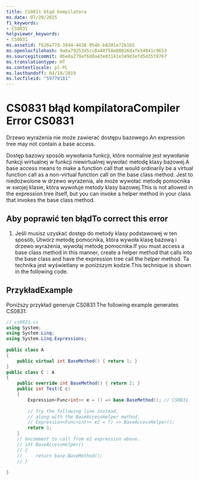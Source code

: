 ```yaml
---
title: CS0831 błąd kompilatora
ms.date: 07/20/2015
f1_keywords:
- CS0831
helpviewer_keywords:
- CS0831
ms.assetid: f626a77d-3844-4438-954b-b8201e72b1b5
ms.openlocfilehash: 9a6a79253d5cc0a40758e88026dafe54041c9653
ms.sourcegitcommit: 0be8a279af6d8a43e03141e349d3efd5d35f8767
ms.translationtype: HT
ms.contentlocale: pl-PL
ms.lasthandoff: 04/18/2019
ms.locfileid: "59770181"
---
```

# <a name="compiler-error-cs0831"></a><span data-ttu-id="06b42-102">CS0831 błąd kompilatora</span><span class="sxs-lookup"><span data-stu-id="06b42-102">Compiler Error CS0831</span></span>
<span data-ttu-id="06b42-103">Drzewo wyrażenia nie może zawierać dostępu bazowego.</span><span class="sxs-lookup"><span data-stu-id="06b42-103">An expression tree may not contain a base access.</span></span>  
  
 <span data-ttu-id="06b42-104">Dostęp bazowy sposób wywołania funkcji, które normalnie jest wywołanie funkcji wirtualnej w funkcji niewirtualnej wywołać metodę klasy bazowej.</span><span class="sxs-lookup"><span data-stu-id="06b42-104">A base access means to make a function call that would ordinarily be a virtual function call as a non-virtual function call on the base class method.</span></span> <span data-ttu-id="06b42-105">Jest to niedozwolone w drzewo wyrażenia, ale może wywołać metodę pomocnika w swojej klasie, która wywołuje metody klasy bazowej.</span><span class="sxs-lookup"><span data-stu-id="06b42-105">This is not allowed in the expression tree itself, but you can invoke a helper method in your class that invokes the base class method.</span></span>  
  
## <a name="to-correct-this-error"></a><span data-ttu-id="06b42-106">Aby poprawić ten błąd</span><span class="sxs-lookup"><span data-stu-id="06b42-106">To correct this error</span></span>  
  
1. <span data-ttu-id="06b42-107">Jeśli musisz uzyskać dostęp do metody klasy podstawowej w ten sposób, Utwórz metodę pomocnika, która wywoła klasę bazową i drzewo wyrażenia, wywołaj metodę pomocnika.</span><span class="sxs-lookup"><span data-stu-id="06b42-107">If you must access a base class method in this manner, create a helper method that calls into the base class and have the expression tree call the helper method.</span></span> <span data-ttu-id="06b42-108">Ta technika jest wyświetlany w poniższym kodzie.</span><span class="sxs-lookup"><span data-stu-id="06b42-108">This technique is shown in the following code.</span></span>  
  
## <a name="example"></a><span data-ttu-id="06b42-109">Przykład</span><span class="sxs-lookup"><span data-stu-id="06b42-109">Example</span></span>  
 <span data-ttu-id="06b42-110">Poniższy przykład generuje CS0831:</span><span class="sxs-lookup"><span data-stu-id="06b42-110">The following example generates CS0831:</span></span>  
  
```csharp  
// cs0831.cs  
using System;  
using System.Linq;  
using System.Linq.Expressions;  
  
public class A  
{  
    public virtual int BaseMethod() { return 1; }  
}  
public class C : A  
{  
    public override int BaseMethod() { return 2; }  
    public int Test(C c)  
    {  
        Expression<Func<int>> e = () => base.BaseMethod(); // CS0831  
  
        // Try the following line instead,   
        // along with the BaseAccessHelper method.  
        // Expression<Func<int>> e2 = () => BaseAccessHelper();  
        return 1;  
    }   
    // Uncomment to call from e2 expression above.  
    // int BaseAccessHelper()  
    // {  
    //     return base.BaseMethod();  
    // }  
  
}   
```

